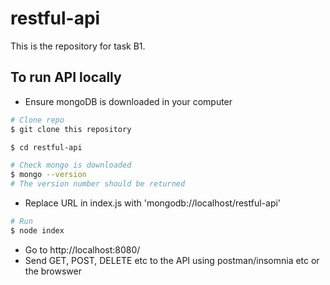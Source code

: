 # restful-api
This is the repository for task B1. 

## To run API locally
* Ensure mongoDB is downloaded in your computer

```bash
# Clone repo
$ git clone this repository

$ cd restful-api

# Check mongo is downloaded 
$ mongo --version
# The version number should be returned
```

* Replace URL in index.js with 'mongodb://localhost/restful-api'

```bash
# Run
$ node index
```

* Go to http://localhost:8080/
* Send GET, POST, DELETE etc to the API using postman/insomnia etc or the browswer